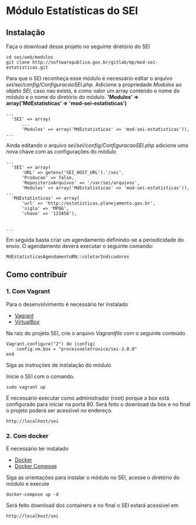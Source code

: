 # Módulo Estatísticas do SEI

## Instalação
Faça o download desse projeto no seguinte diretório do SEI
```
cd sei/web/modulos
git clone http://softwarepublico.gov.br/gitlab/mp/mod-sei-estatisticas.git
```

Para que o SEI reconheça esse módulo é necessário editar o arquivo *sei/sei/config/ConfiguracaoSEI.php*.
Adicione a propriedade *Modulos* ao objeto *SEI*, caso nao exista, e como valor um array contendo o nome do módulo e o nome do diretório do módulo. **'Modulos' => array('MdEstatisticas' => 'mod-sei-estatisticas')**
```
...
  'SEI' => array(
      ...
      'Modulos' => array('MdEstatisticas' => 'mod-sei-estatisticas')),
...
  ```
Ainda editando o arquivo *sei/sei/config/ConfiguracaoSEI.php* adicione uma nova chave com as configurações do módulo
```
...
  'SEI' => array(
      'URL' => getenv('SEI_HOST_URL').'/sei',
      'Producao' => false,
      'RepositorioArquivos' => '/var/sei/arquivos',
      'Modulos' => array('MdEstatisticas' => 'mod-sei-estatisticas')),
...
  'MdEstatisticas' => array(
      'url' => 'http://estatisticas.planejamento.gov.br',
      'sigla' => 'MPOG',
      'chave' => '123456'),


...
  ```

Em seguida basta criar um agendamento definindo-se a periodicidade do envio. O agendamento deverá executar o seguinte comando:

 ```
MdEstatisticasAgendamentoRN::coletarIndicadores
 ```
 
## Como contribuir

### 1. Com Vagrant

Para o desenvolvimento é necessário ter instalado

- [Vagrant](https://www.vagrantup.com/)
- [VirtualBox](https://www.virtualbox.org/)

Na raiz do projeto SEI, crie o arquivo *Vagrantfile* com o seguinte conteúdo
```
Vagrant.configure("2") do |config|
    config.vm.box = "processoeletronico/sei-3.0.0"
end
```
Siga as instruções de instalação do módulo

Inicie o SEI com o comando.
 ```
sudo vagrant up
 ```
É necessário executar como administrador (root) porque a box está configurado para iniciar na porta 80.
Será feito o download da box e no final o projeto poderá ser acessivel no endereço.
 ```
http://localhost/sei
 ```

### 2. Com docker

É necessário ter instalado
- [Docker](https://docs.docker.com/install/)
- [Docker Compose](https://docs.docker.com/compose/install/)

Siga as orientações para instalar o módulo no SEI, acesse o diretório do módulo e execute
```
docker-compose up -d
```
Será feito download dos containers e no final o SEI estará acessivel em
 ```
http://localhost/sei
 ```

